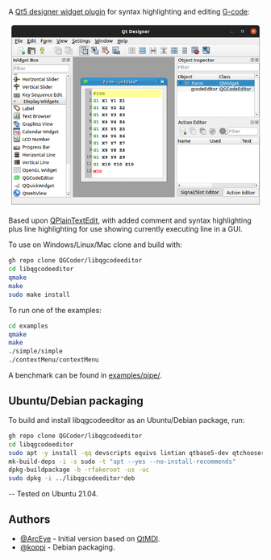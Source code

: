 A [Qt5 designer widget plugin](https://doc.qt.io/qt-5/designer-creating-custom-widgets.html) for syntax highlighting and editing [G-code](https://en.wikipedia.org/wiki/G-code):

<img src="https://raw.githubusercontent.com/QGCoder/libqgcodeeditor/master/doc/libqgcodeeditor-designer-widget.png"/>

Based upon [QPlainTextEdit](https://doc.qt.io/qt-5/qplaintextedit.html), with added comment and syntax highlighting plus line highlighting for use showing currently executing line in a GUI.

To use on Windows/Linux/Mac clone and build with:
```bash
gh repo clone QGCoder/libqgcodeeditor
cd libqgcodeeditor
qmake
make
sudo make install
```

To run one of the examples:
```bash
cd examples
qmake
make
./simple/simple
./contextMenu/contextMenu
```

A benchmark can be found in [examples/pipe/](examples/pipe).

## Ubuntu/Debian packaging

To build and install libqgcodeeditor as an Ubuntu/Debian package, run:
```bash
gh repo clone QGCoder/libqgcodeeditor
cd libqgcodeeditor
sudo apt -y install -qq devscripts equivs lintian qtbase5-dev qtchooser qt5-qmake qtbase5-dev-tools
mk-build-deps -i -s sudo -t "apt --yes --no-install-recommends"
dpkg-buildpackage -b -rfakeroot -us -uc
sudo dpkg -i ../libqgcodeeditor*deb
```

-- Tested on Ubuntu 21.04.

## Authors

* [@ArcEye](https://github.com/ArcEye) - Initial version based on [QtMDI](https://github.com/unseenlaser/qtMDI).
* [@koppi](https://github.com/koppi) - Debian packaging.


